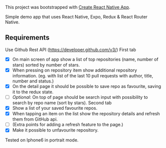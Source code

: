 This project was bootstrapped with [Create React Native App](https://github.com/react-community/create-react-native-app).

Simple demo app that uses React Native, Expo, Redux & React Router Native.

## Requirements

Use Github Rest API (https://developer.github.com/v3/)
First tab

* [x] On main screen of app show a list of top repositories (name, number of stars) sorted by number of stars.
* [x] When pressing on repository item show additional repository information. (eg. with list of the last 10 pull
      requests with author, title, number and status.)
* [x] On the detail page it should be possible to save repo as favourite, saving it to the redux state.
* [ ] _Optional_: On top of page should be search input with possibility to search by repo name (sort by stars).
      Second tab
* [x] Show a list of your saved favourite repos.
* [x] When tapping an item on the list show the repository details and refresh them from GitHub api.
* [ ] (Extra points for adding a refresh feature to the page.)
* [x] Make it possible to unfavourite repository.

Tested on Iphone6 in portrait mode.
